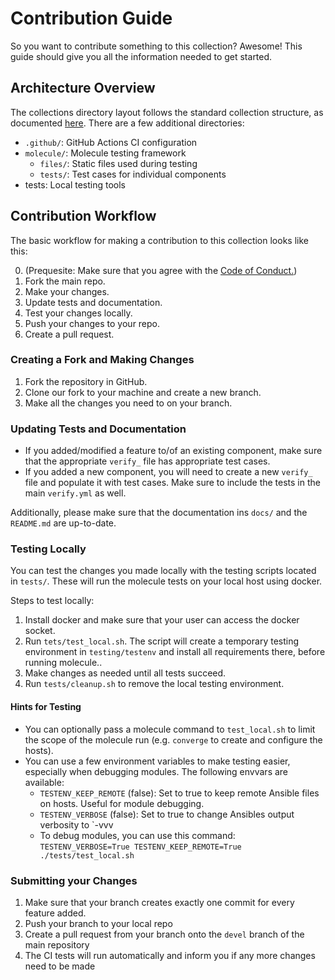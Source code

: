 # Contribution Guide

So you want to contribute something to this collection? Awesome! This guide should give you all the information needed to get started.

## Architecture Overview

The collections directory layout follows the standard collection structure, as documented [here](https://docs.ansible.com/ansible/latest/dev_guide/developing_collections.html). There are a few additional directories:

- `.github/`: GitHub Actions CI configuration
- `molecule/`: Molecule testing framework
    - `files/`: Static files used during testing
    - `tests/`: Test cases for individual components
- tests: Local testing tools


## Contribution Workflow

The basic workflow for making a contribution to this collection looks like this:

0. (Prequesite: Make sure that you agree with the [Code of Conduct.](https://github.com/maxhoesel/ansible-collection-smallstep/blob/devel/CODE_OF_CONDUCT.yml))
1. Fork the main repo.
2. Make your changes.
2. Update tests and documentation.
3. Test your changes locally.
4. Push your changes to your repo.
5. Create a pull request.

### Creating a Fork and Making Changes

1. Fork the repository in GitHub.
2. Clone our fork to your machine and create a new branch.
3. Make all the changes you need to on your branch.

### Updating Tests and Documentation

- If you added/modified a feature to/of an existing component, make sure that the appropriate `verify_` file has appropriate test cases.
- If you added a new component, you will need to create a new `verify_` file and populate it with test cases. Make sure to include the tests in the main `verify.yml` as well.

Additionally, please make sure that the documentation ins `docs/` and the `README.md` are up-to-date.

### Testing Locally

You can test the changes you made locally with the testing scripts located in `tests/`. These will run the molecule tests on your local host using docker.

Steps to test locally:

1. Install docker and make sure that your user can access the docker socket.
2. Run `tets/test_local.sh`. The script will create a temporary testing environment in `testing/testenv` and install all requirements there, before running molecule..
3. Make changes as needed until all tests succeed.
4. Run `tests/cleanup.sh` to remove the local testing environment.

#### Hints for Testing

- You can optionally pass a molecule command to `test_local.sh` to limit the scope of the molecule run (e.g. `converge` to create and configure the hosts).
- You can use a few environment variables to make testing easier, especially when debugging modules. The following envvars are available:
    - `TESTENV_KEEP_REMOTE` (false): Set to true to keep remote Ansible files on hosts. Useful for module debugging.
    - `TESTENV_VERBOSE` (false): Set to true to change Ansibles output verbosity to `-vvv
    - To debug modules, you can use this command: `TESTENV_VERBOSE=True TESTENV_KEEP_REMOTE=True ./tests/test_local.sh`

### Submitting your Changes

1. Make sure that your branch creates exactly one commit for every feature added.
2. Push your branch to your local repo
3. Create a pull request from your branch onto the `devel` branch of the main repository
4. The CI tests will run automatically and inform you if any more changes need to be made
